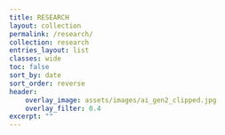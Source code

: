 ```yaml
---
title: RESEARCH
layout: collection
permalink: /research/
collection: research
entries_layout: list
classes: wide
toc: false
sort_by: date
sort_order: reverse  
header:
    overlay_image: assets/images/ai_gen2_clipped.jpg
    overlay_filter: 0.4
excerpt: ""
---
```


<!-- 
{: .notice--info}
이 페이지는 아직 작업중입니다.  
-->